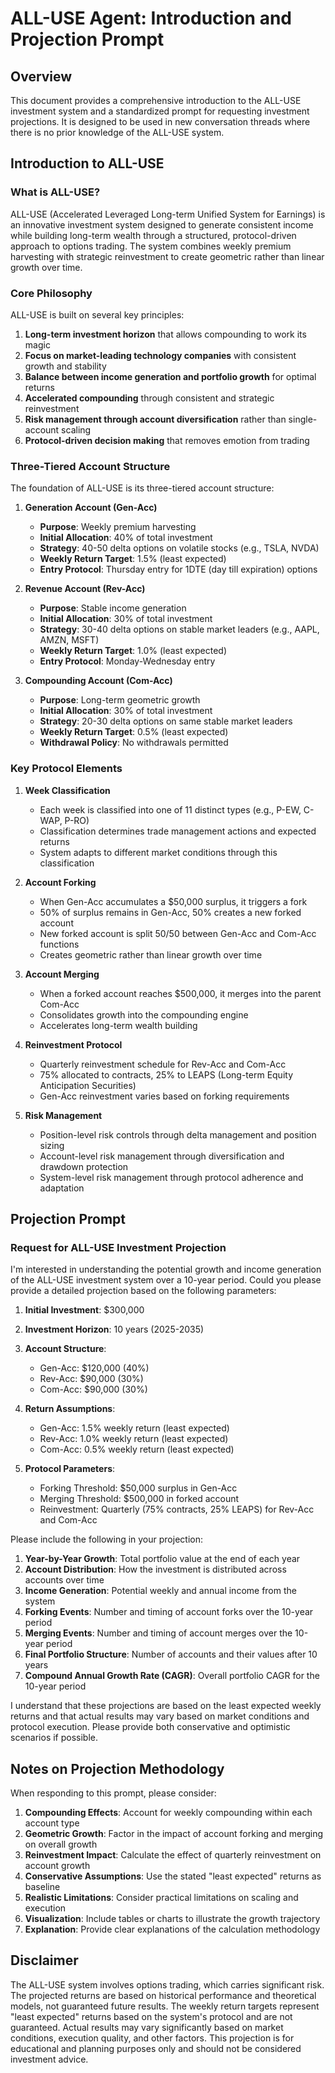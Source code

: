 # ALL-USE Agent: Introduction and Projection Prompt

## Overview

This document provides a comprehensive introduction to the ALL-USE investment system and a standardized prompt for requesting investment projections. It is designed to be used in new conversation threads where there is no prior knowledge of the ALL-USE system.

## Introduction to ALL-USE

### What is ALL-USE?

ALL-USE (Accelerated Leveraged Long-term Unified System for Earnings) is an innovative investment system designed to generate consistent income while building long-term wealth through a structured, protocol-driven approach to options trading. The system combines weekly premium harvesting with strategic reinvestment to create geometric rather than linear growth over time.

### Core Philosophy

ALL-USE is built on several key principles:

1. **Long-term investment horizon** that allows compounding to work its magic
2. **Focus on market-leading technology companies** with consistent growth and stability
3. **Balance between income generation and portfolio growth** for optimal returns
4. **Accelerated compounding** through consistent and strategic reinvestment
5. **Risk management through account diversification** rather than single-account scaling
6. **Protocol-driven decision making** that removes emotion from trading

### Three-Tiered Account Structure

The foundation of ALL-USE is its three-tiered account structure:

1. **Generation Account (Gen-Acc)**
   - **Purpose**: Weekly premium harvesting
   - **Initial Allocation**: 40% of total investment
   - **Strategy**: 40-50 delta options on volatile stocks (e.g., TSLA, NVDA)
   - **Weekly Return Target**: 1.5% (least expected)
   - **Entry Protocol**: Thursday entry for 1DTE (day till expiration) options

2. **Revenue Account (Rev-Acc)**
   - **Purpose**: Stable income generation
   - **Initial Allocation**: 30% of total investment
   - **Strategy**: 30-40 delta options on stable market leaders (e.g., AAPL, AMZN, MSFT)
   - **Weekly Return Target**: 1.0% (least expected)
   - **Entry Protocol**: Monday-Wednesday entry

3. **Compounding Account (Com-Acc)**
   - **Purpose**: Long-term geometric growth
   - **Initial Allocation**: 30% of total investment
   - **Strategy**: 20-30 delta options on same stable market leaders
   - **Weekly Return Target**: 0.5% (least expected)
   - **Withdrawal Policy**: No withdrawals permitted

### Key Protocol Elements

1. **Week Classification**
   - Each week is classified into one of 11 distinct types (e.g., P-EW, C-WAP, P-RO)
   - Classification determines trade management actions and expected returns
   - System adapts to different market conditions through this classification

2. **Account Forking**
   - When Gen-Acc accumulates a $50,000 surplus, it triggers a fork
   - 50% of surplus remains in Gen-Acc, 50% creates a new forked account
   - New forked account is split 50/50 between Gen-Acc and Com-Acc functions
   - Creates geometric rather than linear growth over time

3. **Account Merging**
   - When a forked account reaches $500,000, it merges into the parent Com-Acc
   - Consolidates growth into the compounding engine
   - Accelerates long-term wealth building

4. **Reinvestment Protocol**
   - Quarterly reinvestment schedule for Rev-Acc and Com-Acc
   - 75% allocated to contracts, 25% to LEAPS (Long-term Equity Anticipation Securities)
   - Gen-Acc reinvestment varies based on forking requirements

5. **Risk Management**
   - Position-level risk controls through delta management and position sizing
   - Account-level risk management through diversification and drawdown protection
   - System-level risk management through protocol adherence and adaptation

## Projection Prompt

### Request for ALL-USE Investment Projection

I'm interested in understanding the potential growth and income generation of the ALL-USE investment system over a 10-year period. Could you please provide a detailed projection based on the following parameters:

1. **Initial Investment**: $300,000
2. **Investment Horizon**: 10 years (2025-2035)
3. **Account Structure**:
   - Gen-Acc: $120,000 (40%)
   - Rev-Acc: $90,000 (30%)
   - Com-Acc: $90,000 (30%)

4. **Return Assumptions**:
   - Gen-Acc: 1.5% weekly return (least expected)
   - Rev-Acc: 1.0% weekly return (least expected)
   - Com-Acc: 0.5% weekly return (least expected)

5. **Protocol Parameters**:
   - Forking Threshold: $50,000 surplus in Gen-Acc
   - Merging Threshold: $500,000 in forked account
   - Reinvestment: Quarterly (75% contracts, 25% LEAPS) for Rev-Acc and Com-Acc

Please include the following in your projection:

1. **Year-by-Year Growth**: Total portfolio value at the end of each year
2. **Account Distribution**: How the investment is distributed across accounts over time
3. **Income Generation**: Potential weekly and annual income from the system
4. **Forking Events**: Number and timing of account forks over the 10-year period
5. **Merging Events**: Number and timing of account merges over the 10-year period
6. **Final Portfolio Structure**: Number of accounts and their values after 10 years
7. **Compound Annual Growth Rate (CAGR)**: Overall portfolio CAGR for the 10-year period

I understand that these projections are based on the least expected weekly returns and that actual results may vary based on market conditions and protocol execution. Please provide both conservative and optimistic scenarios if possible.

## Notes on Projection Methodology

When responding to this prompt, please consider:

1. **Compounding Effects**: Account for weekly compounding within each account type
2. **Geometric Growth**: Factor in the impact of account forking and merging on overall growth
3. **Reinvestment Impact**: Calculate the effect of quarterly reinvestment on account growth
4. **Conservative Assumptions**: Use the stated "least expected" returns as baseline
5. **Realistic Limitations**: Consider practical limitations on scaling and execution
6. **Visualization**: Include tables or charts to illustrate the growth trajectory
7. **Explanation**: Provide clear explanations of the calculation methodology

## Disclaimer

The ALL-USE system involves options trading, which carries significant risk. The projected returns are based on historical performance and theoretical models, not guaranteed future results. The weekly return targets represent "least expected" returns based on the system's protocol and are not guaranteed. Actual results may vary significantly based on market conditions, execution quality, and other factors. This projection is for educational and planning purposes only and should not be considered investment advice.
